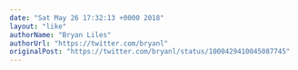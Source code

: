 ```yaml
---
date: "Sat May 26 17:32:13 +0000 2018"
layout: "like"
authorName: "Bryan Liles"
authorUrl: "https://twitter.com/bryanl"
originalPost: "https://twitter.com/bryanl/status/1000429410045087745"
---
```

